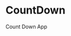 # CountDown
 Count Down App
     
          
                                                      
                                                                  
                                                        
                                            
                                         
                  
          
          
   
 
  
